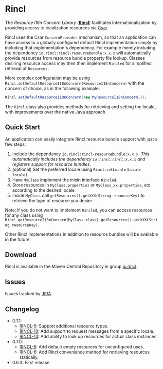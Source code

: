 # Rincl

The _Resource I18n Concern Library_ ([**Rincl**](http://rincl.io/)) facilitates internationalization by providing access to localization resources via [Csar](http://csar.io).

Rincl uses the Csar `ConcernProvider` mechanism, so that an application can have access to a globally configured default Rincl implementation simply by including that implementation's dependency. For example merely including the dependency `io.rincl:rincl-resourcebundle:x.x.x` will automatically provide resources from resource bundle property file lookup. Classes desiring resource access may then then implement `Rincled` for simplified retrieval of `Resources`. 

More complex configuration may be using `Rincl.setDefaultResourceI18nConcern(ResourceI18nConcern)` with the concern of choice, as in the following example:

```java
Rincl.setDefaultResourceI18nConcern(new MyResourceI18nConcern());
```

The `Rincl` class also provides methods for retrieving and setting the locale, with improvements over the native Java approach.

## Quick Start

An application can easily integrate Rincl resource bundle support with just a few steps:

1. Include the dependency `io.rincl:rincl-resourcebundle:x.x.x`. _This automatically includes the dependency `io.rincl:rincl:x.x.x` and registers support for resource bundles._
2. (optional) Set the preferred locale using `Rincl.setLocale(Locale locale)`.
3. Have `MyClass` implement the mixin interface `Rincled`.
4. Store resources in `MyClass.properties` or `MyClass_xx.properties`, etc. according to the desired locale.
5. Inside `MyClass` call `getResources().getXXX(String resourceKey)` to retrieve the type of resource you desire.

Note: If you do not want to implement `Rincled`, you can access resources for any class using `Rincl.getResourceI18nConcern(MyClass.class).getResources().getXXX(String resourceKey)`. 

Other Rincl implementations in addition to resource bundles will be available in the future.

## Download

Rincl is available in the Maven Central Repository in group [io.rincl](http://search.maven.org/#search|ga|1|g%3A%22io.rincl%22).

## Issues

Issues tracked by [JIRA](https://globalmentor.atlassian.net/browse/RINCL).

## Changelog

- 0.7.1:
	* [RINCL-9](https://globalmentor.atlassian.net/browse/RINCL-9): Support additional resource types.
	* [RINCL-10](https://globalmentor.atlassian.net/browse/RINCL-10): Add support to request messages from a specific locale.
	* [RINCL-13](https://globalmentor.atlassian.net/browse/RINCL-13): Add ability to look up resources for actual class instances.
- 0.7.0:
	* [RINCL-5](https://globalmentor.atlassian.net/browse/RINCL-5): Add default empty resources for unconfigured uses.
	* [RINCL-6](https://globalmentor.atlassian.net/browse/RINCL-6): Add Rincl convenience method for retrieving resources statically.
- 0.6.0: First release.
